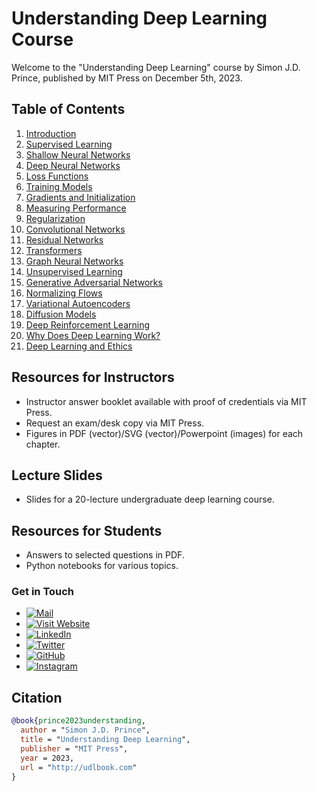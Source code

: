 # Understanding Deep Learning Course

Welcome to the "Understanding Deep Learning" course by Simon J.D. Prince, published by MIT Press on December 5th, 2023.

## Table of Contents
1. [Introduction](#introduction)
2. [Supervised Learning](#supervised-learning)
3. [Shallow Neural Networks](#shallow-neural-networks)
4. [Deep Neural Networks](#deep-neural-networks)
5. [Loss Functions](#loss-functions)
6. [Training Models](#training-models)
7. [Gradients and Initialization](#gradients-and-initialization)
8. [Measuring Performance](#measuring-performance)
9. [Regularization](#regularization)
10. [Convolutional Networks](#convolutional-networks)
11. [Residual Networks](#residual-networks)
12. [Transformers](#transformers)
13. [Graph Neural Networks](#graph-neural-networks)
14. [Unsupervised Learning](#unsupervised-learning)
15. [Generative Adversarial Networks](#generative-adversarial-networks)
16. [Normalizing Flows](#normalizing-flows)
17. [Variational Autoencoders](#variational-autoencoders)
18. [Diffusion Models](#diffusion-models)
19. [Deep Reinforcement Learning](#deep-reinforcement-learning)
20. [Why Does Deep Learning Work?](#why-does-deep-learning-work)
21. [Deep Learning and Ethics](#deep-learning-and-ethics)

## Resources for Instructors
- Instructor answer booklet available with proof of credentials via MIT Press.
- Request an exam/desk copy via MIT Press.
- Figures in PDF (vector)/SVG (vector)/Powerpoint (images) for each chapter.

## Lecture Slides
- Slides for a 20-lecture undergraduate deep learning course.

## Resources for Students
- Answers to selected questions in PDF.
- Python notebooks for various topics.

### Get in Touch

- [![Mail](https://img.shields.io/badge/Mail-Contact-informational?style=for-the-badge&logo=gmail)](mailto:smayour82@gmail.com)
- [![Visit Website](https://img.shields.io/badge/Visit%20Website-Portfolio-blue?style=for-the-badge)](https://mayourbukhari.github.io/Personal-Portfolio)  
- [![LinkedIn](https://img.shields.io/badge/LinkedIn-Connect-blue?style=for-the-badge&logo=linkedin)](https://www.linkedin.com/in/syed-mohsin-bukhari/)  
- [![Twitter](https://img.shields.io/badge/Twitter-Follow-blue?style=for-the-badge&logo=twitter)](https://twitter.com/ArraySurvey)  
- [![GitHub](https://img.shields.io/badge/GitHub-Follow-blue?style=for-the-badge&logo=github)](https://github.com/mayourbukhari)  
- [![Instagram](https://img.shields.io/badge/Instagram-Follow-red?style=for-the-badge&logo=instagram)](https://www.instagram.com/mayour_writes)
## Citation
```bibtex
@book{prince2023understanding,
  author = "Simon J.D. Prince",
  title = "Understanding Deep Learning",
  publisher = "MIT Press",
  year = 2023,
  url = "http://udlbook.com"
}
